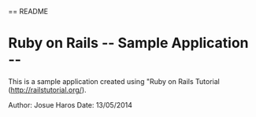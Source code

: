 == README

# Ruby on Rails -- Sample Application --

This is a sample application created using "Ruby on Rails Tutorial 
(http://railstutorial.org/).


Author: Josue Haros
Date: 13/05/2014
